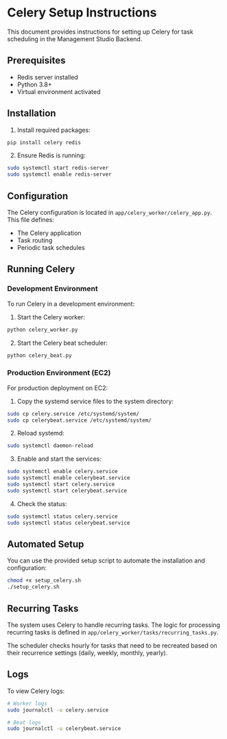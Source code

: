 # Celery Setup Instructions

This document provides instructions for setting up Celery for task scheduling in the Management Studio Backend.

## Prerequisites

- Redis server installed
- Python 3.8+
- Virtual environment activated

## Installation

1. Install required packages:

```bash
pip install celery redis
```

2. Ensure Redis is running:

```bash
sudo systemctl start redis-server
sudo systemctl enable redis-server
```

## Configuration

The Celery configuration is located in `app/celery_worker/celery_app.py`. This file defines:

- The Celery application
- Task routing
- Periodic task schedules

## Running Celery

### Development Environment

To run Celery in a development environment:

1. Start the Celery worker:

```bash
python celery_worker.py
```

2. Start the Celery beat scheduler:

```bash
python celery_beat.py
```

### Production Environment (EC2)

For production deployment on EC2:

1. Copy the systemd service files to the system directory:

```bash
sudo cp celery.service /etc/systemd/system/
sudo cp celerybeat.service /etc/systemd/system/
```

2. Reload systemd:

```bash
sudo systemctl daemon-reload
```

3. Enable and start the services:

```bash
sudo systemctl enable celery.service
sudo systemctl enable celerybeat.service
sudo systemctl start celery.service
sudo systemctl start celerybeat.service
```

4. Check the status:

```bash
sudo systemctl status celery.service
sudo systemctl status celerybeat.service
```

## Automated Setup

You can use the provided setup script to automate the installation and configuration:

```bash
chmod +x setup_celery.sh
./setup_celery.sh
```

## Recurring Tasks

The system uses Celery to handle recurring tasks. The logic for processing recurring tasks is defined in `app/celery_worker/tasks/recurring_tasks.py`.

The scheduler checks hourly for tasks that need to be recreated based on their recurrence settings (daily, weekly, monthly, yearly).

## Logs

To view Celery logs:

```bash
# Worker logs
sudo journalctl -u celery.service

# Beat logs
sudo journalctl -u celerybeat.service
``` 